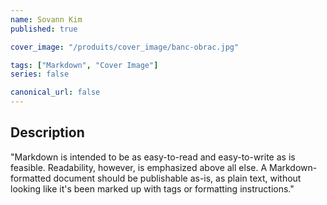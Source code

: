 ```yaml
---
name: Sovann Kim
published: true

cover_image: "/produits/cover_image/banc-obrac.jpg"

tags: ["Markdown", "Cover Image"]
series: false

canonical_url: false
---
```


## Description
"Markdown is intended to be as easy-to-read and easy-to-write as is feasible. Readability, however, is emphasized above all else. A Markdown-formatted document should be publishable as-is, as plain text, without looking like it's been marked up with tags or formatting instructions."
